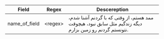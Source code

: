 Field | Regex | Descereption
----- |-------|--------------
name_of_field  | \<regex\> | ممد هستم، از وقتی که  با گردنم آشنا شدم، دیگه زندگیم مثل سابق نبود، هیچوقت نتونستم گردنم رو زمین بزارم.

